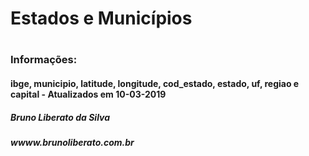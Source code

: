 # Estados e Municípios
# 
### Informações: 
#### ibge,	municipio,	latitude,	longitude,	cod_estado,	estado,	uf,	regiao e capital - Atualizados em 10-03-2019

##### Bruno Liberato da Silva
##### wwww.brunoliberato.com.br
